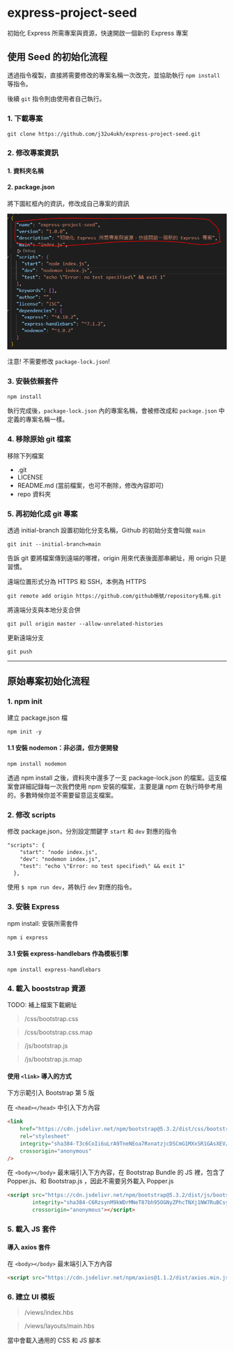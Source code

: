 # express-project-seed
初始化 Express 所需專案與資源，快速開啟一個新的 Express 專案

## 使用 Seed 的初始化流程

透過指令複製，直接將需要修改的專案名稱一次改完，並協助執行 `npm install` 等指令。

後續 `git` 指令則由使用者自己執行。

### 1. 下載專案

```
git clone https://github.com/j32u4ukh/express-project-seed.git
```

### 2. 修改專案資訊

#### 1. 資料夾名稱
#### 2. package.json

將下圖紅框內的資訊，修改成自己專案的資訊

![package.json](/repo/images/package_json.png)

注意! 不需要修改 `package-lock.json`!

### 3. 安裝依賴套件

```
npm install
```

執行完成後，`package-lock.json` 內的專案名稱，會被修改成和 `package.json` 中定義的專案名稱一樣。

### 4. 移除原始 git 檔案

移除下列檔案

* .git
* LICENSE
* README.md (當前檔案，也可不刪除，修改內容即可)
* repo 資料夾

### 5. 再初始化成 git 專案

透過 initial-branch 設置初始化分支名稱，Github 的初始分支會叫做 `main`

```
git init --initial-branch=main
```

告訴 git 要將檔案傳到遠端的哪裡，origin 用來代表後面那串網址，用 origin 只是習慣。

遠端位置形式分為 HTTPS 和 SSH，本例為 HTTPS

```
git remote add origin https://github.com/github帳號/repository名稱.git
```

將遠端分支與本地分支合併

```
git pull origin master --allow-unrelated-histories
```

更新遠端分支

```
git push
```

---

## 原始專案初始化流程

### 1. npm init

建立 package.json 檔

```
npm init -y
```

#### 1.1 安裝 nodemon：非必須，但方便開發

```
npm install nodemon
```

透過 npm install 之後，資料夾中還多了一支 package-lock.json 的檔案。這支檔案會詳細記錄每一次我們使用 npm 安裝的檔案，主要是讓 npm 在執行時參考用的，多數時候你並不需要留意這支檔案。

### 2. 修改 scripts

修改 package.json，分別設定關鍵字 `start` 和 `dev` 對應的指令

```
"scripts": {  
    "start": "node index.js",
    "dev": "nodemon index.js",
    "test": "echo \"Error: no test specified\" && exit 1"
  },
```

使用 `$ npm run dev`，將執行 `dev` 對應的指令。

### 3. 安裝 Express

npm install: 安裝所需套件

```
npm i express
```

#### 3.1 安裝 express-handlebars 作為模板引擎

```
npm install express-handlebars
```

### 4. 載入 booststrap 資源

TODO: 補上檔案下載網址

> /css/bootstrap.css

> /css/bootstrap.css.map

> /js/bootstrap.js

> /js/bootstrap.js.map


#### 使用 `<link>` 導入的方式

下方示範引入 Bootstrap 第 5 版

在 `<head></head>` 中引入下方內容

```html
<link
    href="https://cdn.jsdelivr.net/npm/bootstrap@5.3.2/dist/css/bootstrap.min.css"
    rel="stylesheet"
    integrity="sha384-T3c6CoIi6uLrA9TneNEoa7RxnatzjcDSCmG1MXxSR1GAsXEV/Dwwykc2MPK8M2HN"
    crossorigin="anonymous"
/>
```

在 `<body></body>` 最末端引入下方內容，在 Bootstrap Bundle 的 JS 裡，包含了 Popper.js、和 Bootstrap.js ，因此不需要另外載入 Popper.js

```html
<script src="https://cdn.jsdelivr.net/npm/bootstrap@5.3.2/dist/js/bootstrap.bundle.min.js"
        integrity="sha384-C6RzsynM9kWDrMNeT87bh95OGNyZPhcTNXj1NW7RuBCsyN/o0jlpcV8Qyq46cDfL"
        crossorigin="anonymous"></script>
```


### 5. 載入 JS 套件

#### 導入 axios 套件

在 `<body></body>` 最末端引入下方內容

```html
<script src="https://cdn.jsdelivr.net/npm/axios@1.1.2/dist/axios.min.js"></script>
```

### 6. 建立 UI 模板

> /views/index.hbs

> /views/layouts/main.hbs

當中會載入通用的 CSS 和 JS 腳本
